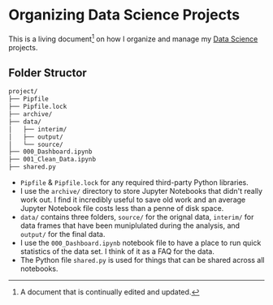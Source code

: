 # Organizing Data Science Projects

This is a living document[^1] on how I organize and manage my [Data Science](./README.md) projects.

[^1]:  A document that is continually edited and updated.

## Folder Structor

```bash
project/
├── Pipfile
├── Pipfile.lock
├── archive/
├── data/
│   ├── interim/
│   ├── output/
│   └── source/
├── 000_Dashboard.ipynb
├── 001_Clean_Data.ipynb
├── shared.py
```

-   `Pipfile` & `Pipfile.lock` for any required third-party Python libraries.
-   I use the `archive/` directory to store Jupyter Notebooks that didn't really work out. I find it incredibly useful to save old work and an average Jupyter Notebook file costs less than a penne of disk space.
-   `data/` contains three folders, `source/` for the orignal data, `interim/` for data frames that have been muniplulated during the analysis, and `output/` for the final data.
-   I use the `000_Dashboard.ipynb` notebook file to have a place to run quick statistics of the data set. I think of it as a FAQ for the data.
-   The Python file `shared.py` is used for things that can be shared across all notebooks.
